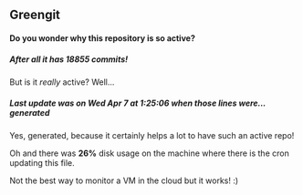 ## Greengit

#### Do you wonder why this repository is so active?

##### After all it has 18855 commits!

But is it *really* active? Well...

##### Last update was on Wed Apr 7 at 1:25:06 when those lines were... generated

Yes, generated, because it certainly helps a lot to have such an active repo!

Oh and there was **26%** disk usage on the machine
where there is the cron updating this file.

Not the best way to monitor a VM in the cloud but it works! :)
